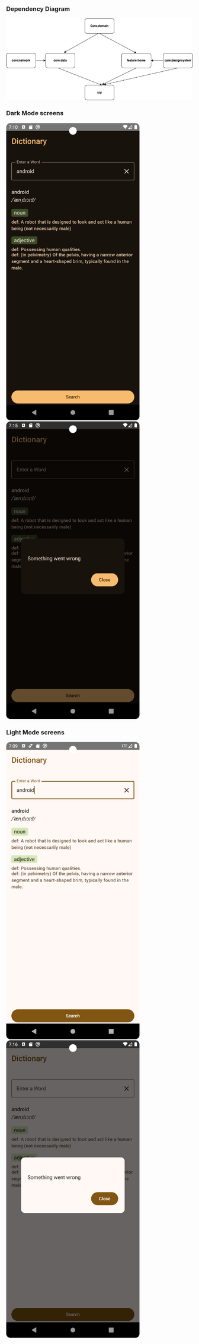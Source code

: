 ### Dependency Diagram

![Diagram](files/clean.drawio.png)

### Dark Mode screens

<img src="files/darkmode.png" width="360" />


<img src="files/dark_alert.png" width="360" />


### Light Mode screens


<img src="files/lightmode.png" width="360" />

 
<img src="files/light alert.png" width="360" /> 
 
